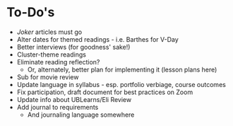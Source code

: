 # To-Do's

* *Joker* articles must go
* Alter dates for themed readings - i.e. Barthes for V-Day
* Better interviews (for goodness' sake!)
* Cluster-theme readings
* Eliminate reading reflection?
  * Or, alternately, better plan for implementing it (lesson plans here)
* Sub for movie review
* Update language in syllabus - esp. portfolio verbiage, course outcomes
* Fix participation, draft document for best practices on Zoom
* Update info about UBLearns/Eli Review
* Add journal to requirements
  * And journaling language somewhere

